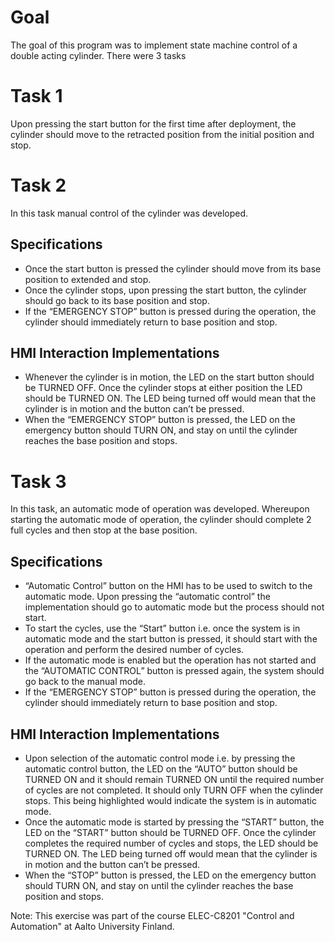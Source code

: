 # Goal
The goal of this program was to implement state machine control of a double acting cylinder. There were 3 tasks 

# Task 1
Upon pressing the start button for the first time after deployment, the cylinder should move to the retracted position from the initial position and stop.

# Task 2
In this task manual control of the cylinder was developed. 

## Specifications

- Once the start button is pressed the cylinder should move from its base position to extended and stop.
- Once the cylinder stops, upon pressing the start button, the cylinder should go back to its base position and stop.
- If the “EMERGENCY STOP” button is pressed during the operation, the cylinder should immediately return to base position and stop.

## HMI Interaction Implementations
- Whenever the cylinder is in motion, the LED on the start button should be TURNED OFF. Once the cylinder stops at either position the LED should be TURNED ON. The LED being turned off would mean that the cylinder is in motion and the button can’t be pressed.
- When the “EMERGENCY STOP” button is pressed, the LED on the emergency button should TURN ON, and stay on until the cylinder reaches the base position and stops.


# Task 3
In this task, an automatic mode of operation was developed. Whereupon starting the automatic mode of operation, the cylinder should complete 2 full cycles and then stop at the base position.

## Specifications

- “Automatic Control” button on the HMI has to be used to switch to the automatic mode. Upon pressing the “automatic control” the implementation should go to automatic mode but the process should not start.
- To start the cycles, use the “Start” button i.e. once the system is in automatic mode and the start button is pressed, it should start with the operation and perform the desired number of cycles.
- If the automatic mode is enabled but the operation has not started and the “AUTOMATIC CONTROL” button is pressed again, the system should go back to the manual mode.
- If the “EMERGENCY STOP” button is pressed during the operation, the cylinder should immediately return to base position and stop.

## HMI Interaction Implementations

- Upon selection of the automatic control mode i.e. by pressing the automatic control button, the LED on the “AUTO” button should be TURNED ON and it should remain TURNED ON until the required number of cycles are not completed. It should only TURN OFF when the cylinder stops. This being highlighted would indicate the system is in automatic mode.
- Once the automatic mode is started by pressing the “START” button, the LED on the “START” button should be TURNED OFF. Once the cylinder completes the required number of cycles and stops, the LED should be TURNED ON. The LED being turned off would mean that the cylinder is in motion and the button can’t be pressed.
- When the “STOP” button is pressed, the LED on the emergency button should TURN ON, and stay on until the cylinder reaches the base position and stops.





Note: This exercise was part of the course ELEC-C8201 "Control and Automation" at Aalto University Finland. 




